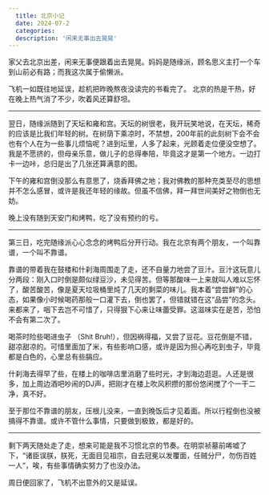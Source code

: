 ```yaml
---
  title: 北京小记
  date: 2024-07-2
  categories: 
  description: '闲来无事出去晃晃'
---
```


家父去北京出差，闲来无事便跟着出去晃晃。妈妈是随缘派，顾名思义主打一个车到山前必有路；而我这次属于偷懒派。

飞机一如既往地延误，趁机把昨晚熬夜没读完的书看完了。 北京的热是干热，好在晚上热气消了不少，吹着风还算舒坦。

---

翌日，随缘派随到了天坛和雍和宫。天坛的树很老，我开玩笑地说，在天坛，稀奇的应该是比我们年轻的树。在树荫下乘凉时，不禁想，200年前的此刻树下会不会也有个人在为一些事儿烦恼呢？进到坛里，人多了起来，光顾着走位便没空想了。我是不愿挤的，但母亲乐意，做儿子的总得奉陪，毕竟这才是第一个地方。一边打卡一边咔，总归是出了几张还算满意的图。


下午的雍和宫倒没那么有意思了，烧香拜佛之地；我对佛教的那种充类至尽的思想并不怎么感冒，或许是我还年轻的缘故。但虽不信佛，拜一拜世间美好之物倒也无妨。

晚上没有随到天安门和烤鸭，吃了没有预约的亏。

---

第三日，吃完随缘派心心念念的烤鸭后分开行动。我在北京有两个朋友，一个叫靠谱，一个叫不靠谱。

靠谱的带着我在鼓楼和什刹海周围走了走，还不自量力地尝了豆汁。豆汁这玩意儿分两段：刚入口时倒是颇似绿豆沙，未见得苦。但等那酸味一上来就叫人难以忘怀了，酸苦酸苦，像是夏天垃圾桶里炖了几天的剩菜的味儿。我本着“尝尝鲜”的心态，如果像小时候喝药那般一口灌下去，倒也罢了，但错就错在这“品尝”的念头。来都来了，咽下去岂不可惜了，只得狠下心来让味蕾受罪。这滋味实在是苦，恐怕不会有第二次了。

喝茶时险些喝进虫子 （Shit Bruh!），但因祸得福，又尝了豆花。豆花倒是不错，甜凉甜凉的。可惜里面加了米，有些影响口感，或许是因为担心再吃到虫子，毕竟都是白色的，心里总有些膈应。

什刹海去得早了些，在楼上的咖啡店里消磨了些时光，才到海边逛逛。人还是很多，加上周边酒吧吵闹的DJ声，把刚才在楼上吹风积攒的那份悠闲搅了个一干二净，真不好。

至于那位不靠谱的朋友，压根儿没来，一直到晚饭后才见着面。所以行程倒也没被搞得不靠谱。或许不管什么事情，只要做到极致，都是好的。

---

剩下两天随处走了走，想来可能是我不习惯北京的节奏。在明崇祯墓前唏嘘了下，“诸臣误朕，朕死，无面目见祖宗，自去冠冕以发覆面，任贼分尸，勿伤百姓一人”，唉，有些事情确实努力了也没办法。

周日便回家了，飞机不出意外的又是延误。